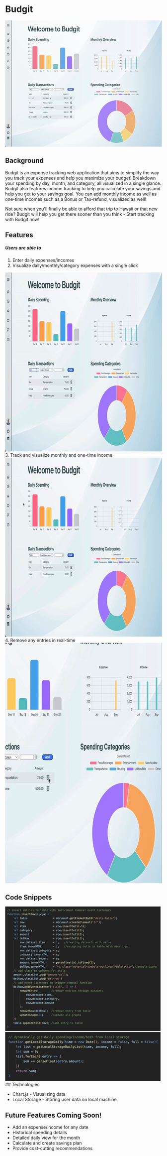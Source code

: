 # Budgit
<div align="center">
  <img width="550" height="406" src="https://github.com/hannnmc/Budgit/blob/main/assets/images/Budgit_production_main.png">
</div>

## Background

Budgit is an expense tracking web application that aims to simplify the way you track your expenses and help you maximize your budget! Breakdown your spending by day, month, and category, all visualized in a single glance. Budgit also features income tracking to help you calculate your savings and help you get to your savings goal.  You can add monthly income as well as one-time incomes such as a Bonus or Tax-refund, visualized as well! 

Not sure when you'll finally be able to afford that trip to Hawaii or that new ride? Budgit will help you get there sooner than you think - Start tracking with Budgit now!

## Features

##### Users are able to
1. Enter daily expenses/incomes
2. Visualize daily/monthly/category expenses with a single click
  <img width="800" height="575" src="https://github.com/hannnmc/Budgit/blob/main/assets/images/add_expense.gif">
3. Track and visualize monthly and one-time income
<img width="800" height="575" src="https://github.com/hannnmc/Budgit/blob/main/assets/images/add_income.gif">
4. Remove any entries in real-time
<img width="800" height="772" src="https://github.com/hannnmc/Budgit/blob/main/assets/images/remove_entries.gif">

## Code Snippets
<img width="500" height="400" src="https://github.com/hannnmc/Budgit/blob/main/assets/images/add_row.png">
<img width="500" height="157.3" src="https://github.com/hannnmc/Budgit/blob/main/assets/images/retrieve_daily.png">
## Technologies

- Chart.js - Visualizing data
- Local Storage - Storing user data on local machine

## Future Features Coming Soon!

- Add an expense/income for any date
- Historical spending details
- Detailed daily view for the month
- Calculate and create savings plan
- Provide cost-cutting recommendations
